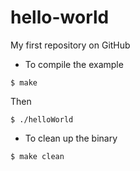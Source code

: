 # hello-world
My first repository on GitHub

* To compile the example

```
$ make 
```

Then

```
$ ./helloWorld 
```


* To clean up the binary

```
$ make clean
```
